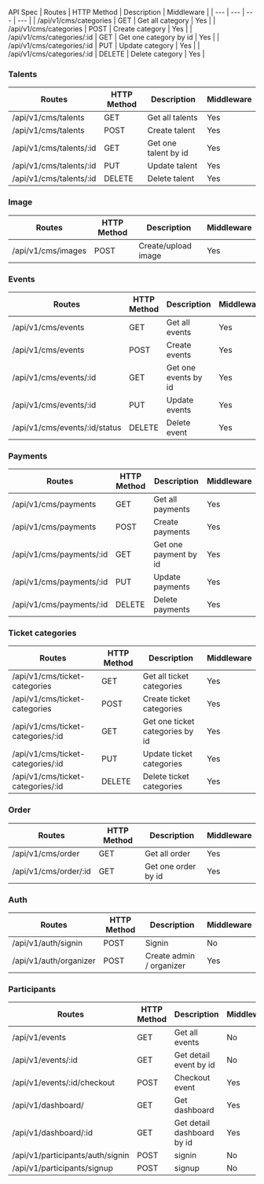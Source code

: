 API Spec
| Routes | HTTP Method | Description | Middleware |
| --- | --- | --- | --- |
| /api/v1/cms/categories | GET | Get all category | Yes |
| /api/v1/cms/categories | POST | Create category | Yes |
| /api/v1/cms/categories/:id | GET | Get one category by id | Yes |
| /api/v1/cms/categories/:id | PUT | Update category | Yes |
| /api/v1/cms/categories/:id | DELETE | Delete category | Yes |

### Talents

| Routes | HTTP Method | Description | Middleware |
| --- | --- | --- | --- |
| /api/v1/cms/talents | GET | Get all talents | Yes |
| /api/v1/cms/talents | POST | Create talent | Yes |
| /api/v1/cms/talents/:id | GET | Get one talent by id | Yes |
| /api/v1/cms/talents/:id | PUT | Update talent | Yes |
| /api/v1/cms/talents/:id | DELETE | Delete talent | Yes |

### Image

| Routes | HTTP Method | Description | Middleware |
| --- | --- | --- | --- |
| /api/v1/cms/images | POST | Create/upload image | Yes |

### Events

| Routes | HTTP Method | Description | Middleware |
| --- | --- | --- | --- |
| /api/v1/cms/events | GET | Get all events | Yes |
| /api/v1/cms/events | POST | Create events | Yes |
| /api/v1/cms/events/:id | GET | Get one events by id | Yes |
| /api/v1/cms/events/:id | PUT | Update events | Yes |
| /api/v1/cms/events/:id/status | DELETE | Delete event | Yes |

### Payments

| Routes | HTTP Method | Description | Middleware |
| --- | --- | --- | --- |
| /api/v1/cms/payments | GET | Get all payments | Yes |
| /api/v1/cms/payments | POST | Create payments | Yes |
| /api/v1/cms/payments/:id | GET | Get one payment by id | Yes |
| /api/v1/cms/payments/:id | PUT | Update payments | Yes |
| /api/v1/cms/payments/:id | DELETE | Delete payments | Yes |

### Ticket categories

| Routes | HTTP Method | Description | Middleware |
| --- | --- | --- | --- |
| /api/v1/cms/ticket-categories | GET | Get all ticket categories | Yes |
| /api/v1/cms/ticket-categories | POST | Create ticket categories | Yes |
| /api/v1/cms/ticket-categories/:id | GET | Get one ticket categories by id | Yes |
| /api/v1/cms/ticket-categories/:id | PUT | Update ticket categories | Yes |
| /api/v1/cms/ticket-categories/:id | DELETE | Delete ticket categories | Yes |

### Order

| Routes | HTTP Method | Description | Middleware |
| --- | --- | --- | --- |
| /api/v1/cms/order | GET | Get all order | Yes |
| /api/v1/cms/order/:id | GET | Get one order by id | Yes |

### Auth

| Routes | HTTP Method | Description | Middleware |
| --- | --- | --- | --- |
| /api/v1/auth/signin | POST | Signin | No |
| /api/v1/auth/organizer | POST | Create admin / organizer | Yes |

### Participants

| Routes | HTTP Method | Description | Middleware |
| --- | --- | --- | --- |
| /api/v1/events | GET | Get all events | No |
| /api/v1/events/:id | GET | Get detail event by id | No |
| /api/v1/events/:id/checkout | POST | Checkout event | Yes |
| /api/v1/dashboard/ | GET | Get dashboard | Yes |
| /api/v1/dashboard/:id | GET | Get detail dashboard by id | Yes |
| /api/v1/participants/auth/signin | POST | signin | No |
| /api/v1/participants/signup | POST | signup | No |



